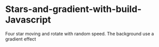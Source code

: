 # Stars-and-gradient-with-build-Javascript
Four star moving and rotate with random speed. The background use a gradient effect
